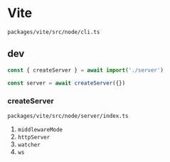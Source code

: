 # Vite 

`packages/vite/src/node/cli.ts`

## dev

```js
const { createServer } = await import('./server')

const server = await createServer({})
```

### createServer

`packages/vite/src/node/server/index.ts`

1. `middlewareMode`
2. `httpServer`
3. `watcher`
4. `ws`

